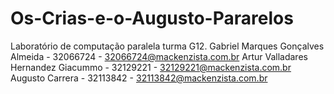 # Os-Crias-e-o-Augusto-Pararelos
Laboratório de computação paralela turma G12.
Gabriel Marques Gonçalves Almeida - 32066724 - 32066724@mackenzista.com.br
Artur Valladares Hernandez Giacummo - 32129221 - 32129221@mackenzista.com.br
Augusto Carrera - 32113842 -  32113842@mackenzista.com.br
